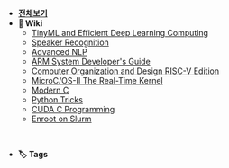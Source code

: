 - [**전체보기**](dashboard.md)
- **📙 Wiki**
  - [TinyML and Efficient Deep Learning Computing](MIT-Efficient-AI/notes/)
  - [Speaker Recognition](udemy-speaker-recognition/notes/)
  - [Advanced NLP](CMU-Advanced-NLP/notes/)
  - [ARM System Developer's Guide](arm-system-developers-guide/notes/)
  - [Computer Organization and Design RISC-V Edition](COD-RISC-V/notes/)
  - [MicroC/OS-II The Real-Time Kernel](MicroC_OS-II/notes/)
  - [Modern C](modern-c/notes/)
  - [Python Tricks](python-tricks/notes/)
  - [CUDA C Programming](notes/pro-cuda-c/README.md)
  - [Enroot on Slurm](notes/enroot-slurm/README.md)

<br/>

- **🏷️ Tags**
<!-- tag-list -->

<br/>
<br/> 

<div class="clock-container">
    <div class="date"></div>
    <div class="time"></div>
</div>